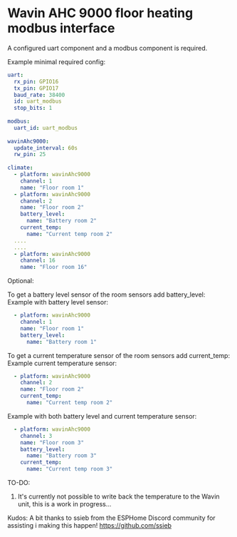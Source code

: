 # Wavin AHC 9000 floor heating modbus interface

A configured uart component and a modbus component is required.

Example minimal required config:
```yaml
uart:
  rx_pin: GPIO16
  tx_pin: GPIO17
  baud_rate: 38400
  id: uart_modbus
  stop_bits: 1
  
modbus:
  uart_id: uart_modbus
 
wavinAhc9000:
  update_interval: 60s
  rw_pin: 25
  
climate:
  - platform: wavinAhc9000
    channel: 1
    name: "Floor room 1"
  - platform: wavinAhc9000
    channel: 2
    name: "Floor room 2"
    battery_level:
      name: "Battery room 2"
    current_temp:
      name: "Current temp room 2"
  ....
  ....
  - platform: wavinAhc9000
    channel: 16
    name: "Floor room 16"
```

Optional:

To get a battery level sensor of the room sensors add battery_level:
Example with battery level sensor:
```yaml
  - platform: wavinAhc9000
    channel: 1
    name: "Floor room 1"
    battery_level:
      name: "Battery room 1"
```

To get a current temperature sensor of the room sensors add current_temp:
Example current temperature sensor:
```yaml
  - platform: wavinAhc9000
    channel: 2
    name: "Floor room 2"
    current_temp:
      name: "Current temp room 2"
```


Example with both battery level and current temperature sensor:
```yaml
  - platform: wavinAhc9000
    channel: 3
    name: "Floor room 3"
    battery_level:
      name: "Battery room 3"
    current_temp:
      name: "Current temp room 3"
```  



TO-DO:
1. It's currently not possible to write back the temperature to the Wavin unit, this is a work in progress...

Kudos:
A bit thanks to ssieb from the ESPHome Discord community for assisting i making this happen! https://github.com/ssieb
